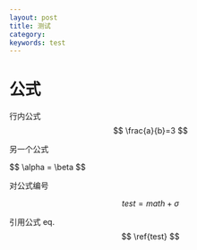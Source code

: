 ```yaml
---
layout: post
title: 测试
category:  
keywords: test 
---
```


# 公式

行内公式 $$ \frac{a}{b}=3 $$

另一个公式 

\$$ \alpha = \beta $$

对公式编号

$$
\begin{equation}
test = math + \sigma
\label{test}
\tag{1.1}
\end{equation}
$$

引用公式 eq. $$ \ref{test}  $$

